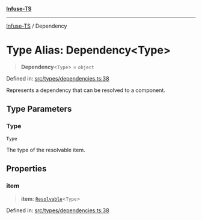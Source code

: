 [**Infuse-TS**](../README.md)

***

[Infuse-TS](../README.md) / Dependency

# Type Alias: Dependency\<Type\>

> **Dependency**\<`Type`\> = `object`

Defined in: [src/types/dependencies.ts:38](https://github.com/D-Kay6/Infuse-TS/blob/62073e25b5ddbed6e970ac28f7ccfdc3169d3eec/src/types/dependencies.ts#L38)

Represents a dependency that can be resolved to a component.

## Type Parameters

### Type

`Type`

The type of the resolvable item.

## Properties

### item

> **item**: [`Resolvable`](Resolvable.md)\<`Type`\>

Defined in: [src/types/dependencies.ts:38](https://github.com/D-Kay6/Infuse-TS/blob/62073e25b5ddbed6e970ac28f7ccfdc3169d3eec/src/types/dependencies.ts#L38)
